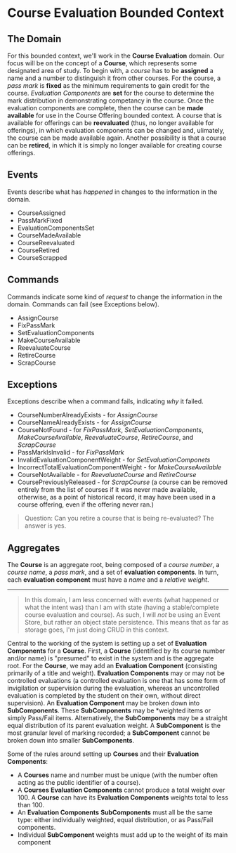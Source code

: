 # Course Evaluation Bounded Context

## The Domain

For this bounded context, we'll work in the **Course Evaluation** domain. Our focus will be on the concept of a **Course**, which represents some designated area of study. To begin with, a *course* has to be **assigned** a name and a number to distinguish it from other courses. For the course, a *pass mark* is **fixed** as the minimum requirements to gain credit for the course. *Evaluation Components* are **set** for the course to determine the mark distribution in demonstrating competancy in the course. Once the evaluation components are complete, then the course can be **made available** for use in the Course Offering bounded context. A course that is available for offerings can be **reevaluated** (thus, no longer available for offerings), in which evaluation components can be changed and, ulimately, the course can be made available again. Another possibility is that a course can be **retired**, in which it is simply no longer available for creating course offerings.

## Events

Events describe what has *happened* in changes to the information in the domain.

* CourseAssigned
* PassMarkFixed
* EvaluationComponentsSet
* CourseMadeAvailable
* CourseReevaluated
* CourseRetired
* CourseScrapped

## Commands

Commands indicate some kind of *request* to change the information in the domain. Commands can fail (see Exceptions below).

* AssignCourse
* FixPassMark
* SetEvaluationComponents
* MakeCourseAvailable
* ReevaluateCourse
* RetireCourse
* ScrapCourse

## Exceptions

Exceptions describe when a command fails, indicating *why* it failed.

* CourseNumberAlreadyExists - for *AssignCourse*
* CourseNameAlreadyExists - for *AssignCourse*
* CourseNotFound - for *FixPassMark*, *SetEvaluationComponents*, *MakeCourseAvailable*, *ReevaluateCourse*, *RetireCourse*, and *ScrapCourse*
* PassMarkIsInvalid - for *FixPassMark*
* InvalidEvaluationComponentWeight - for *SetEvaluationComponets*
* IncorrectTotalEvaluationComponentWeight - for *MakeCourseAvailable*
* CourseNotAvailable - for *ReevaluateCourse* and *RetireCourse*
* CoursePreviouslyReleased - for *ScrapCourse* (a course can be removed entirely from the list of courses if it was never made available, otherwise, as a point of historical record, it may have been used in a course offering, even if the offering never ran.)

> Question: Can you retire a course that is being re-evaluated? The answer is yes.

## Aggregates

The **Course** is an aggregate root, being composed of a *course number*, a *course name*, a *pass mark*, and a set of **evaluation components**. In turn, each **evaluation component** must have a *name* and a *relative weight*.

----


> In this domain, I am less concerned with events (what happened or what the intent was) than I am with state (having a stable/complete course evaluation and course). As such, I will *not* be using an Event Store, but rather an object state persistence. This means that as far as storage goes, I'm just doing CRUD in this context.

Central to the working of the system is setting up a set of **Evaluation Components** for a **Course**. First, a **Course** (identified by its course number and/or name) is "presumed" to exist in the system and is the aggregate root. For the **Course**, we may add an **Evaluation Component** (consisting primarily of a title and weight). **Evaluation Components** may or may not be controlled evaluations (a controlled evaluation is one that has some form of invigilation or supervision during the evaluation, whereas an uncontrolled evaluation is completed by the student on their own, without direct supervision). An **Evaluation Component** may be broken down into **SubComponents**. These **SubComponents** may be *weighted items or simply Pass/Fail items. Alternatively, the **SubComponents** may be a straight equal distribution of its parent evaluation weight. A **SubComponent** is the most granular level of marking recorded; a **SubComponent** cannot be broken down into smaller **SubComponents**.

Some of the rules around setting up **Courses** and their **Evaluation Components**:

* A **Courses** name and number must be unique (with the number often acting as the public identifier of a course).
* A **Courses** **Evaluation Components** cannot produce a total weight over 100. A **Course** can have its **Evaluation Components** weights total to less than 100.
* An **Evaluation Components** **SubComponents** must all be the same type: either individually weighted, equal distribution, or as Pass/Fail components.
* Individual **SubComponent** weights must add up to the weight of its main component
